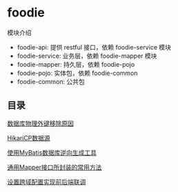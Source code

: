 # foodie

模块介绍

- foodie-api: 提供 restful 接口，依赖 foodie-service 模块
- foodie-service: 业务层，依赖 foodie-mapper 模块
- foodie-mapper: 持久层，依赖 foodie-pojo
- foodie-pojo: 实体包，依赖 foodie-common
- foodie-common: 公共包

## 目录

[数据库物理外键移除原因](docs/数据库物理外键移除原因.md)

[HikariCP数据源](docs/HikariCP数据源.md)

[使用MyBatis数据库逆向生成工具](docs/使用MyBatis数据库逆向生成工具.md)

[通用Mapper接口所封装的常用方法](docs/通用Mapper接口所封装的常用方法.md)

[设置跨域配置实现前后端联调](docs/设置跨域配置实现前后端联调.md)